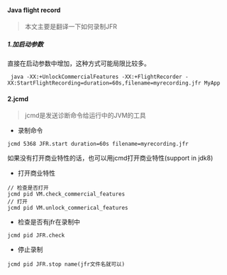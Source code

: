 #### Java flight record
> 本文主要是翻译一下如何录制JFR

##### 1.加启动参数
直接在启动参数中增加，这种方式可能局限比较多。
```
 java -XX:+UnlockCommercialFeatures -XX:+FlightRecorder -XX:StartFlightRecording=duration=60s,filename=myrecording.jfr MyApp
```


#### 2.jcmd
> jcmd是发送诊断命令给运行中的JVM的工具

- 录制命令
```
jcmd 5368 JFR.start duration=60s filename=myrecording.jfr
```

如果没有打开商业特性的话，也可以用jcmd打开商业特性(support in jdk8)

- 打开商业特性
```
// 检查是否打开
jcmd pid VM.check_commercial_features
// 打开
jcmd pid VM.unlock_commerical_features
```

- 检查是否有jfr在录制中
```
jcmd pid JFR.check
```

- 停止录制
```
jcmd pid JFR.stop name(jfr文件名就可以)
```
